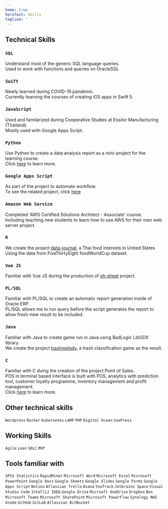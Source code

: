 ```yaml
---
home: true
heroText: Skills
tagline: ' '
---
```


## Technical Skills
### `SQL`
Understand most of the generic SQL language queries.<br>
Used to work with functions and queries on OracleSQL 

### `Swift`
Newly learned during COVID-19 pandemic.<br>
Currently learning the courses of creating iOS apps in Swift 5.

### `JavaScript`
Used and familarized during Cooperative Studies at Essilor Manufacturing (Thailand).<br>
Mostly used with Google Apps Script. 

### `Python`
Use Python to create a data analysis report as a mini-project for the learning course.<br>
Click [here](https://github.com/sagelga/PSIT_Project) to learn more.

### `Google Apps Script`
As part of the project to automate workflow.<br>
To see the related project, click [here](github.com)

### `Amazon Web Service`
Completed 'AWS Certified Solutions Architect - Associate' course.<br>
Including teaching new students to learn how to use AWS for their own web server project.

### `R`
We create the project [data-journal](https://github.com/sagelga/data-journal), a Thai food interests in United States<br>
Using the data from FiveThirtyEight foodWorldCup dataset.   

### `Vue JS`
Familiar with Vue JS during the production of [oh-sheet](https://github.com/sagelga/oh-sheet) project.

### `PL/SQL`
Familiar with PL/SQL to create an automatic report generation inside of Oracle ERP.<br>
PL/SQL allows me to run query before the script generates the report to allow fresh-new result to be included.

### `Java`
Familiar with Java to create game run in Java using BadLogic LibGDX library.<br>
We create the project [trashmelody](https://github.com/sagelga/trashmelody), a trash classification game as the result.

### `C`
Familiar with C duing the creation of the project Point of Sales.<br>
POS in terminal based interface is built with POS, analytics with prediction tool, customer loyalty programme, inventory management and profit management.<br>
Click [here](https://github.com/sagelga/ComPro_Project) to learn more.

## Other technical skills
`Wordpress` `Docker` `Kubernetes` `LAMP` `PHP` `Digital Ocean` `VuePress`

## Working Skills
`Agile` `Lean` `SDLC` `MVP`

## Tools familiar with
`SPSS Statistics` `RapidMiner` `Microsoft Word` `Microsoft Excel` `Microsoft PowerPoint` `Google Docs` `Google Sheets` `Google Slides` `Google Forms` `Google Apps Script` `Notion` `Atlassian Trello` `Asana` `YouTrack` `Jetbrains Space` `Visual Studio Code` `IntelliJ IDEA` `Google Drive` `Micrsoft OneDrive` `Dropbox` `Box` `Microsoft Teams` `Microsoft SharePoint` `Microsoft PowerFlow` `Synology NAS` `Xcode` `GitHub` `GitLab` `Atlassian BitBucket`